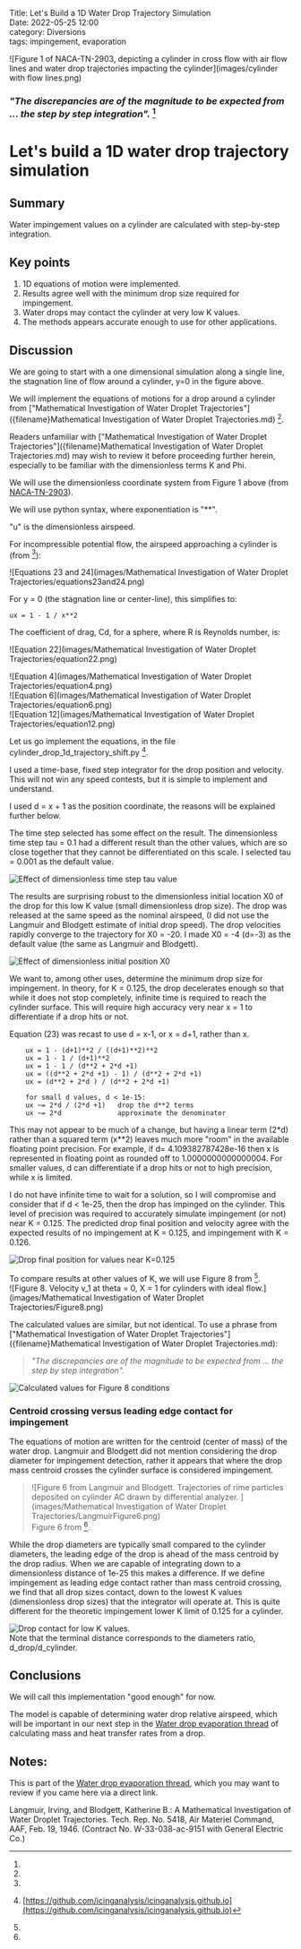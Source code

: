 Title: Let's Build a 1D Water Drop Trajectory Simulation  
Date: 2022-05-25 12:00  
category: Diversions  
tags: impingement, evaporation    

![Figure 1 of NACA-TN-2903, depicting a cylinder in cross flow with air flow lines and water drop trajectories impacting the cylinder](images/cylinder with flow lines.png)  

### _"The discrepancies are of the magnitude to be expected from ... the step by step integration"._  [^1]  

# Let's build a 1D water drop trajectory simulation  

## Summary
Water impingement values on a cylinder are calculated with step-by-step integration. 

## Key points
1. 1D equations of motion were implemented.  
2. Results agree well with the minimum drop size required for impingement.  
3. Water drops may contact the cylinder at very low K values.  
4. The methods appears accurate enough to use for other applications.  

## Discussion  

We are going to start with a one dimensional simulation along a single line,
the stagnation line of flow around a cylinder, y=0 in the figure above. 

We will implement the equations of motions for a drop around a cylinder from 
["Mathematical Investigation of Water Droplet Trajectories"]({filename}Mathematical Investigation of Water Droplet Trajectories.md) [^1].

Readers unfamiliar with ["Mathematical Investigation of Water Droplet Trajectories"]({filename}Mathematical Investigation of Water Droplet Trajectories.md) 
may wish to review it before proceeding further herein, 
especially to be familiar with the dimensionless terms K and Phi.

We will use the dimensionless coordinate system from Figure 1 above (from [NACA-TN-2903]({filename}NACA-TN-2903.md)). 

We will use python syntax, where exponentiation is "**". 

"u" is the dimensionless airspeed. 

For incompressible potential flow, 
the airspeed approaching a cylinder is (from [^1]): 

![Equations 23 and 24](images/Mathematical Investigation of Water Droplet Trajectories/equations23and24.png)  

For y = 0 (the stagnation line or center-line), this simplifies to: 

    ux = 1 - 1 / x**2
    
The coefficient of drag, Cd, for a sphere, where R is Reynolds number, is:

![Equation 22](images/Mathematical Investigation of Water Droplet Trajectories/equation22.png)  

![Equation 4](images/Mathematical Investigation of Water Droplet Trajectories/equation4.png)  
![Equation 6](images/Mathematical Investigation of Water Droplet Trajectories/equation6.png)  
![Equation 12](images/Mathematical Investigation of Water Droplet Trajectories/equation12.png)  

Let us go implement the equations, in the file cylinder_drop_1d_trajectory_shift.py [^2]. 

I used a time-base, fixed step integrator for the drop position and velocity. 
This will not win any speed contests, but it is simple to implement and understand. 

I used d = x + 1 as the position coordinate, 
the reasons will be explained further below. 

The time step selected has some effect on the result. 
The dimensionless time step tau = 0.1 had a different result than the other values, 
which are so close together that they cannot be differentiated on this scale. 
I selected tau = 0.001 as the default value. 

![Effect of dimensionless time step tau value](images/build_a_1d_drop_motion_simulation/1d_cyl_shift_k0.126_tau0.0005_x_vx.png)  

The results are surprising robust to the dimensionless initial location X0 
of the drop for this low K value (small dimensionless drop size). 
The drop was released at the same speed as the nominal airspeed, 
(I did not use the Langmuir and Blodgett estimate of initial drop speed).
The drop velocities rapidly converge to the trajectory for X0 = -20. 
I made X0 = -4 (d=-3) as the default value (the same as Langmuir and Blodgett).

![Effect of dimensionless initial position X0](images/build_a_1d_drop_motion_simulation/1d_cyl_shift_k0.126_x_vx.png)  

We want to, among other uses, determine the minimum drop size for impingement. 
In theory, for K = 0.125, the drop decelerates enough so that while it does not stop completely, 
infinite time is required to reach the cylinder surface. 
This will require high accuracy very near x = 1 to differentiate if a drop hits or not. 

Equation (23) was recast to use d = x-1, or x = d+1, rather than x. 
```text
    ux = 1 - (d+1)**2 / ((d+1)**2)**2
    ux = 1 - 1 / (d+1)**2
    ux = 1 - 1 / (d**2 + 2*d +1)
    ux = ((d**2 + 2*d +1) - 1) / (d**2 + 2*d +1)
    ux = (d**2 + 2*d ) / (d**2 + 2*d +1)

    for small d values, d < 1e-15: 
    ux ~= 2*d / (2*d +1)   drop the d**2 terms
    ux ~= 2*d              approximate the denominator
```
This may not appear to be much of a change, 
but having a linear term (2\*d) rather than a squared term (x\**2)
leaves much more "room" in the available floating point precision. 
For example, if d= 4.109382787428e-16 then x is represented in floating point
as rounded off to 1.0000000000000004. 
For smaller values, d can differentiate if a drop hits or not to high precision, 
while x is limited.

I do not have infinite time to wait for a solution, 
so I will compromise and consider that if d < 1e-25, then the drop has impinged on the cylinder. 
This level of precision was required to accurately simulate impingement (or not) 
near K = 0.125. 
The predicted drop final position and velocity agree with the expected results of 
no impingement at K = 0.125, and impingement with K = 0.126.

![Drop final position for values near K=0.125](images/build_a_1d_drop_motion_simulation/1d_cyl_shift_near_k_0_125_x_vx.png)  

To compare results at other values of K, we will use Figure 8 from [^1].  
![Figure 8. Velocity v_1 at theta = 0, X = 1 for cylinders with 
ideal flow.](images/Mathematical Investigation of Water Droplet Trajectories/Figure8.png) 

The calculated values are similar, but not identical. 
To use a phrase from ["Mathematical Investigation of Water Droplet Trajectories"]({filename}Mathematical Investigation of Water Droplet Trajectories.md):  
>_"The discrepancies are of the magnitude to be expected from ... the step by step integration"._  

![Calculated values for Figure 8 conditions](images/build_a_1d_drop_motion_simulation/1d_cyl_shift_fig8_vls_4.png)  

### Centroid crossing versus leading edge contact for impingement 

The equations of motion are written for the centroid (center of mass) of the water drop. 
Langmuir and Blodgett did not mention considering the drop diameter for impingement detection,
rather it appears that where the drop mass centroid crosses the cylinder surface is considered impingement. 

>![Figure 6 from Langmuir and Blodgett. Trajectories of rime particles 
deposited on cylinder AC drawn by differential analyzer.
](images/Mathematical Investigation of Water Droplet Trajectories/LangmuirFigure6.png)  
>Figure 6 from [^1].  

While the drop diameters are typically small compared to the cylinder diameters, 
the leading edge of the drop is ahead of the mass centroid by the drop radius. 
When we are capable of integrating down to a dimensionless distance of 1e-25 this makes a difference. 
If we define impingement as leading edge contact rather than mass centroid crossing, 
we find that all drop sizes contact, 
down to the lowest K values (dimensionless drop sizes) that the integrator will operate at. 
This is quite different for the theoretic impingement lower K limit of 0.125 for a cylinder. 

![Drop contact for low K values.](images/build_a_1d_drop_motion_simulation/1d_cyl_shift_low_k_x_vx.png)  
Note that the terminal distance corresponds to the diameters ratio, d_drop/d_cylinder. 

## Conclusions

We will call this implementation "good enough" for now. 

The model is capable of determining water drop relative airspeed, 
which will be important in our next step in the [Water drop evaporation thread]({filename}water_drop_evaporation_thread.md)
of calculating mass and heat transfer rates from a drop. 

## Notes: 

This is part of the [Water drop evaporation thread]({filename}water_drop_evaporation_thread.md), 
which you may want to review if you came here via a direct link. 

[^1]:
Langmuir, Irving, and Blodgett, Katherine B.: A Mathematical Investigation of Water Droplet Trajectories. Tech. Rep. No. 5418, Air Materiel Command, AAF, Feb. 19, 1946. (Contract No. W-33-038-ac-9151 with General Electric Co.)  
[^2]: [https://github.com/icinganalysis/icinganalysis.github.io](https://github.com/icinganalysis/icinganalysis.github.io)  
